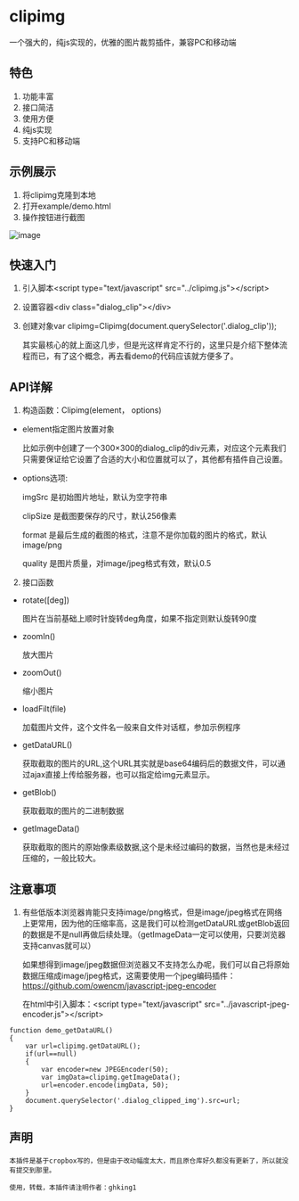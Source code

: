 # clipimg
一个强大的，纯js实现的，优雅的图片裁剪插件，兼容PC和移动端

## 特色
1. 功能丰富
2. 接口简洁
3. 使用方便
4. 纯js实现
5. 支持PC和移动端

## 示例展示
1. 将clipimg克隆到本地
2. 打开example/demo.html
3. 操作按钮进行截图

![image](https://github.com/ghking1/clipimg/raw/master/example/demo.jpg)


## 快速入门
1. 引入脚本\<script type="text/javascript" src="../clipimg.js"\>\</script\>
2. 设置容器\<div class="dialog_clip"\>\</div\>
3. 创建对象var clipimg=Clipimg(document.querySelector('.dialog_clip'));

    其实最核心的就上面这几步，但是光这样肯定不行的，这里只是介绍下整体流程而已，有了这个概念，再去看demo的代码应该就方便多了。

## API详解
1. 构造函数：Clipimg(element， options)

- element指定图片放置对象

    比如示例中创建了一个300×300的dialog_clip的div元素，对应这个元素我们只需要保证给它设置了合适的大小和位置就可以了，其他都有插件自己设置。

- options选项:

  imgSrc 是初始图片地址，默认为空字符串

  clipSize 是截图要保存的尺寸，默认256像素

  format 是最后生成的截图的格式，注意不是你加载的图片的格式，默认image/png

  quality 是图片质量，对image/jpeg格式有效，默认0.5
  
2. 接口函数

- rotate([deg])

  图片在当前基础上顺时针旋转deg角度，如果不指定则默认旋转90度
  
- zoomIn()

  放大图片
  
- zoomOut()

  缩小图片
  
- loadFilt(file)

  加载图片文件，这个文件名一般来自文件对话框，参加示例程序
  
- getDataURL()

  获取截取的图片的URL,这个URL其实就是base64编码后的数据文件，可以通过ajax直接上传给服务器，也可以指定给img元素显示。
  
- getBlob()

  获取截取的图片的二进制数据
  
- getImageData()

  获取截取的图片的原始像素级数据,这个是未经过编码的数据，当然也是未经过压缩的，一般比较大。

## 注意事项

1. 有些低版本浏览器肯能只支持image/png格式，但是image/jpeg格式在网络上更常用，因为他的压缩率高，这是我们可以检测getDataURL或getBlob返回的数据是不是null再做后续处理。（getImageData一定可以使用，只要浏览器支持canvas就可以）

    如果想得到image/jpeg数据但浏览器又不支持怎么办呢，我们可以自己将原始数据压缩成image/jpeg格式，这需要使用一个jpeg编码插件：https://github.com/owencm/javascript-jpeg-encoder

    在html中引入脚本：\<script type="text/javascript" src="../javascript-jpeg-encoder.js"\>\</script\>
    

```
function demo_getDataURL()
{
    var url=clipimg.getDataURL();
    if(url==null)
    {
        var encoder=new JPEGEncoder(50);
        var imgData=clipimg.getImageData();
        url=encoder.encode(imgData, 50);
    }
    document.querySelector('.dialog_clipped_img').src=url;
}
```

## 声明

    本插件是基于cropbox写的，但是由于改动幅度太大，而且原仓库好久都没有更新了，所以就没有提交到那里。

    使用，转载，本插件请注明作者：ghking1
